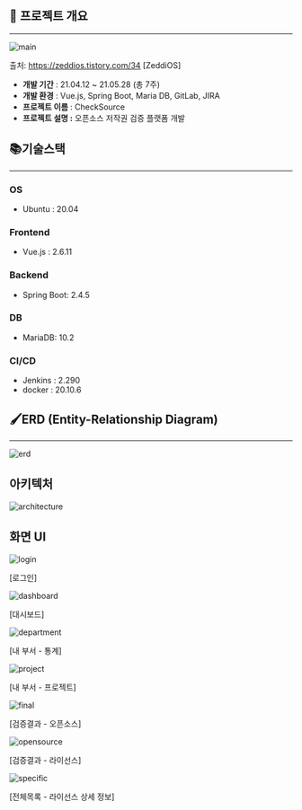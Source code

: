## 🎁 프로젝트 개요

---

![main](./img/main.png)

출처: https://zeddios.tistory.com/34 [ZeddiOS]

- **개발 기간** : 21.04.12 ~ 21.05.28 (총 7주)
- **개발 환경** : Vue.js, Spring Boot, Maria DB, GitLab, JIRA
- **프로젝트 이름** : CheckSource
- **프로젝트 설명 :** 오픈소스 저작권 검증 플랫폼 개발

## **📚기술스택**

---

### **OS**

- Ubuntu : 20.04

### **Frontend**

- Vue.js : 2.6.11

### **Backend**

- Spring Boot: 2.4.5

### **DB**

- MariaDB: 10.2

### **CI/CD**

- Jenkins : 2.290
- docker : 20.10.6

## 🖌ERD (Entity-Relationship Diagram)

---

![erd](./img/erd.png)

## 아키텍처

![architecture](./img/architecture.png)

## 화면 UI

![login](./img/login.png)

[로그인]

![dashboard](./img/dashboard.png)

[대시보드]

![department](./img/department.png)

[내 부서 - 통계] 

![project](./img/project.png)

[내 부서 - 프로젝트]

![final](./img/final.png)

[검증결과 - 오픈소스]

![opensource](./img/opensource.png)

[검증결과 - 라이선스]

![specific](./img/specific.png)

[전체목록 - 라이선스 상세 정보]

